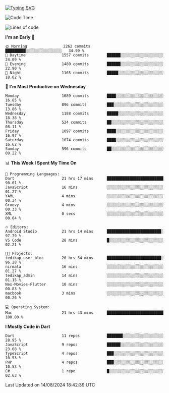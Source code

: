 
<a href="https://git.io/typing-svg"><img src="https://readme-typing-svg.demolab.com?font=Source+Code+Pro&pause=1000&random=false&width=435&lines=Hey+%F0%9F%A5%B6+iam+Yaskraz" alt="Typing SVG" /></a>
<!--START_SECTION:waka-->
![Code Time](http://img.shields.io/badge/Code%20Time-459%20hrs%2030%20mins-blue)

![Lines of code](https://img.shields.io/badge/From%20Hello%20World%20I%27ve%20Written-3.7%20million%20lines%20of%20code-blue)

**I'm an Early 🐤** 

```text
🌞 Morning                2262 commits        █████████░░░░░░░░░░░░░░░░   34.99 % 
🌆 Daytime                1557 commits        ██████░░░░░░░░░░░░░░░░░░░   24.09 % 
🌃 Evening                1480 commits        ██████░░░░░░░░░░░░░░░░░░░   22.90 % 
🌙 Night                  1165 commits        █████░░░░░░░░░░░░░░░░░░░░   18.02 % 
```
📅 **I'm Most Productive on Wednesday** 

```text
Monday                   1089 commits        ████░░░░░░░░░░░░░░░░░░░░░   16.85 % 
Tuesday                  896 commits         ███░░░░░░░░░░░░░░░░░░░░░░   13.86 % 
Wednesday                1188 commits        █████░░░░░░░░░░░░░░░░░░░░   18.38 % 
Thursday                 524 commits         ██░░░░░░░░░░░░░░░░░░░░░░░   08.11 % 
Friday                   1097 commits        ████░░░░░░░░░░░░░░░░░░░░░   16.97 % 
Saturday                 1074 commits        ████░░░░░░░░░░░░░░░░░░░░░   16.62 % 
Sunday                   596 commits         ██░░░░░░░░░░░░░░░░░░░░░░░   09.22 % 
```


📊 **This Week I Spent My Time On** 

```text
💬 Programming Languages: 
Dart                     21 hrs 17 mins      █████████████████████████   98.01 % 
JavaScript               16 mins             ░░░░░░░░░░░░░░░░░░░░░░░░░   01.27 % 
YAML                     4 mins              ░░░░░░░░░░░░░░░░░░░░░░░░░   00.34 % 
Groovy                   4 mins              ░░░░░░░░░░░░░░░░░░░░░░░░░   00.33 % 
XML                      0 secs              ░░░░░░░░░░░░░░░░░░░░░░░░░   00.04 % 

🔥 Editors: 
Android Studio           21 hrs 14 mins      ████████████████████████░   97.79 % 
VS Code                  28 mins             █░░░░░░░░░░░░░░░░░░░░░░░░   02.21 % 

🐱‍💻 Projects: 
tedikap_user_bloc        20 hrs 54 mins      ████████████████████████░   96.28 % 
nirmala                  16 mins             ░░░░░░░░░░░░░░░░░░░░░░░░░   01.27 % 
tedikap_admin            14 mins             ░░░░░░░░░░░░░░░░░░░░░░░░░   01.15 % 
Nex-Movies-Flutter       10 mins             ░░░░░░░░░░░░░░░░░░░░░░░░░   00.83 % 
macbook                  3 mins              ░░░░░░░░░░░░░░░░░░░░░░░░░   00.26 % 

💻 Operating System: 
Mac                      21 hrs 43 mins      █████████████████████████   100.00 % 
```

**I Mostly Code in Dart** 

```text
Dart                     11 repos            ███████░░░░░░░░░░░░░░░░░░   28.95 % 
JavaScript               9 repos             ██████░░░░░░░░░░░░░░░░░░░   23.68 % 
TypeScript               4 repos             ███░░░░░░░░░░░░░░░░░░░░░░   10.53 % 
PHP                      4 repos             ███░░░░░░░░░░░░░░░░░░░░░░   10.53 % 
C#                       1 repo              █░░░░░░░░░░░░░░░░░░░░░░░░   02.63 % 
```




 Last Updated on 14/08/2024 18:42:39 UTC
<!--END_SECTION:waka-->

